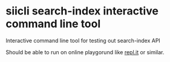 # siicli search-index interactive command line tool
Interactive command line tool for testing out search-index API

Should be able to run on online playgorund like [repl.it](https://repl.it/) or similar.
